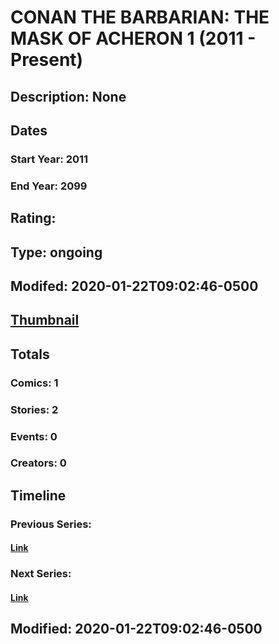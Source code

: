 # CONAN THE BARBARIAN: THE MASK OF ACHERON 1 (2011 - Present)
## Description: None
## Dates
### Start Year: 2011
### End Year: 2099
## Rating: 
## Type: ongoing
## Modifed: 2020-01-22T09:02:46-0500
## [Thumbnail](http://i.annihil.us/u/prod/marvel/i/mg/b/40/image_not_available.jpg)
## Totals
### Comics: 1
### Stories: 2
### Events: 0
### Creators: 0
## Timeline
### Previous Series: 
#### [Link]()
### Next Series: 
#### [Link]()
## Modified: 2020-01-22T09:02:46-0500